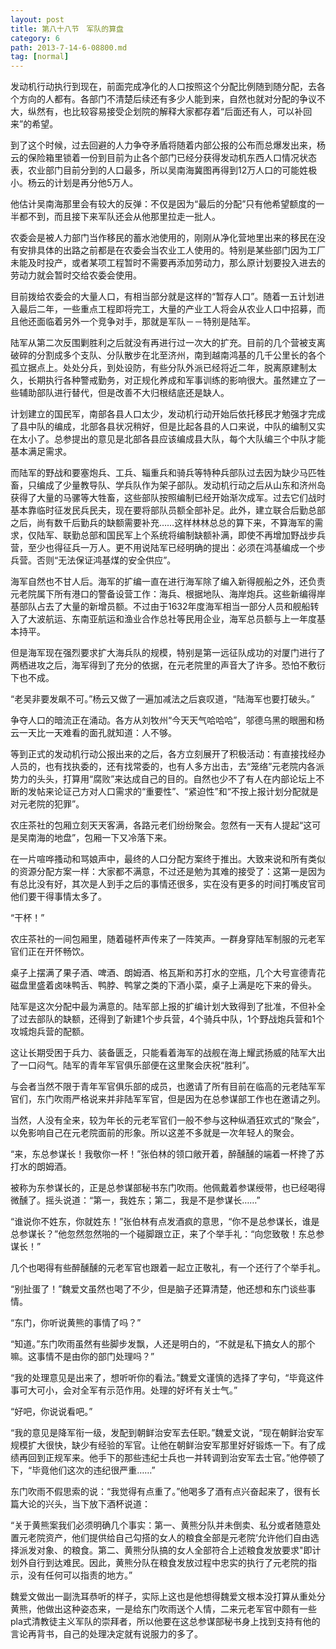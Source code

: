 ```yaml
---
layout: post
title: 第八十八节　军队的算盘
category: 6
path: 2013-7-14-6-08800.md
tag: [normal]
---
```


发动机行动执行到现在，前面完成净化的人口按照这个分配比例随到随分配，去各个方向的人都有。各部门不清楚后续还有多少人能到来，自然也就对分配的争议不大，纵然有，也比较容易接受企划院的解释大家都存着“后面还有人，可以补回来”的希望。

到了这个时候，过去回避的人力争夺矛盾将随着内部公报的公布而总爆发出来，杨云的保险箱里锁着一份到目前为止各个部门已经分获得发动机东西人口情况状态表，农业部门目前分到的人口最多，所以吴南海冀图再得到12万人口的可能姓极小。杨云的计划是再分他5万人。

他估计吴南海那里会有较大的反弹：不仅是因为“最后的分配”只有他希望额度的一半都不到，而且接下来军队还会从他那里拉走一批人。

农委会是被人力部门当作移民的蓄水池使用的，刚刚从净化营地里出来的移民在没有安排具体的出路之前都是在农委会当农业工人使用的。特别是某些部门因为工厂未能及时投产，或者某项工程暂时不需要再添加劳动力，那么原计划要投入进去的劳动力就会暂时交给农委会使用。

目前拨给农委会的大量人口，有相当部分就是这样的“暂存人口”。随着一五计划进入最后二年，一些重点工程即将完工，大量的产业工人将会从农业人口中招募，而且他还面临着另外一个竞争对手，那就是军队－－特别是陆军。

陆军从第二次反围剿胜利之后就没有再进行过一次大的扩充。目前的几个营被支离破碎的分割成多个支队、分队散步在北至济州，南到越南鸿基的几千公里长的各个孤立据点上。处处分兵，到处设防，有些分队外派已经将近二年，脱离原建制太久，长期执行各种警戒勤务，对正规化养成和军事训练的影响很大。虽然建立了一些辅助部队进行替代，但是改善不大归根结底还是缺人。

计划建立的国民军，南部各县人口太少，发动机行动开始后依托移民才勉强才完成了县中队的编成，北部各县状况稍好，但是比起各县的人口来说，中队的编制又实在太小了。总参提出的意见是北部各县应该编成县大队，每个大队编三个中队才能基本满足需求。

而陆军的野战和要塞炮兵、工兵、辎重兵和骑兵等特种兵部队过去因为缺少马匹牲畜，只编成了少量教导队、学兵队作为架子部队。发动机行动之后从山东和济州岛获得了大量的马骡等大牲畜，这些部队按照编制已经开始渐次成军。过去它们战时基本靠临时征发民兵民夫，现在要将部队员额全部补足。此外，建立联合后勤总部之后，尚有数千后勤兵的缺额需要补充……这样林林总总的算下来，不算海军的需求，仅陆军、联勤总部和国民军上个系统将编制缺额补满，即使不再增加野战步兵营，至少也得征兵一万人。更不用说陆军已经明确的提出：必须在鸿基编成一个步兵营。否则“无法保证鸿基煤的安全供应”。

海军自然也不甘人后。海军的扩编一直在进行海军除了编入新得舰船之外，还负责元老院属下所有港口的警备设营工作：海兵、根据地队、海岸炮兵。这些新编得岸基部队占去了大量的新增员额。不过由于1632年度海军相当一部分人员和舰船转入了大波航运、东南亚航运和渔业合作总社等民用企业，海军总员额与上一年度基本持平。

但是海军现在强烈要求扩大海兵队的规模，特别是第一远征队成功的对厦门进行了两栖进攻之后，海军得到了充分的依据，在元老院里的声音大了许多。恐怕不敷衍下也不成。

“老吴非要发飙不可。”杨云又做了一遍加减法之后哀叹道，“陆海军也要打破头。”

争夺人口的暗流正在涌动。各方从刘牧州“今天天气哈哈哈”，邬德乌黑的眼圈和杨云一天比一天难看的面孔就知道：人不够。

等到正式的发动机行动公报出来的之后，各方立刻展开了积极活动：有直接找经办人员的，也有找执委的，还有找常委的，也有人多方出击，去“笼络”元老院内各派势力的头头，打算用“腐败”来达成自己的目的。自然也少不了有人在内部论坛上不断的发帖来论证己方对人口需求的“重要性”、“紧迫性”和“不按上报计划分配就是对元老院的犯罪”。

农庄茶社的包厢立刻天天客满，各路元老们纷纷聚会。忽然有一天有人提起“这可是吴南海的地盘”，包厢一下又冷落下来。

在一片喧哗搔动和骂娘声中，最终的人口分配方案终于推出。大致来说和所有类似的资源分配方案一样：大家都不满意，不过还是勉为其难的接受了：这第一是因为有总比没有好，其次是人到手之后的事情还很多，实在没有更多的时间打嘴皮官司他们要干得事情太多了。

“干杯！”

农庄茶社的一间包厢里，随着碰杯声传来了一阵笑声。一群身穿陆军制服的元老军官们正在开怀畅饮。

桌子上摆满了果子酒、啤酒、朗姆酒、格瓦斯和苏打水的空瓶，几个大号宣德青花磁盘里盛着卤味鸭舌、鸭脖、鸭掌之类的下酒小菜，桌子上满是吃下来的骨头。

陆军是这次分配中最为满意的。陆军部上报的扩编计划大致得到了批准，不但补全了过去部队的缺额，还得到了新建1个步兵营，4个骑兵中队，1个野战炮兵营和1个攻城炮兵营的配额。

这让长期受困于兵力、装备匮乏，只能看着海军的战舰在海上耀武扬威的陆军大出了一口闷气。陆军的青年军官俱乐部便在这里聚会庆祝“胜利”。

与会者当然不限于青年军官俱乐部的成员，也邀请了所有目前在临高的元老陆军军官们，东门吹雨严格说来并非陆军军官，但是因为在总参谋部工作也在邀请之列。

当然，人没有全来，较为年长的元老军官们一般不参与这种纵酒狂欢式的“聚会”，以免影响自己在元老院面前的形象。所以这差不多就是一次年轻人的聚会。

“来，东总参谋长！我敬你一杯！”张伯林的领口敞开着，醉醺醺的端着一杯搀了苏打水的朗姆酒。

被称为东参谋长的，正是总参谋部秘书东门吹雨。他佩戴着参谋绶带，也已经喝得微醺了。摇头说道：“第一，我姓东；第二，我是不是参谋长……”

“谁说你不姓东，你就姓东！”张伯林有点发酒疯的意思，“你不是总参谋长，谁是总参谋长？”他忽然忽然啪的一个碰脚跟立正，来了个举手礼：“向您致敬！东总参谋长！”

几个也喝得有些醉醺醺的元老军官也跟着一起立正敬礼，有一个还行了个举手礼。

“别扯蛋了！”魏爱文虽然也喝了不少，但是脑子还算清楚，他还想和东门谈些事情。

“东门，你听说黄熊的事情了吗？”

“知道。”东门吹雨虽然有些脚步发飘，人还是明白的，“不就是私下搞女人的那个嘛。这事情不是由你的部门处理吗？”

“我的处理意见是出来了，想听听你的看法。”魏爱文谨慎的选择了字句，“毕竟这件事可大可小，会对全军有示范作用。处理的好坏有关士气。”

“好吧，你说说看吧。”

“我的意见是降军衔一级，发配到朝鲜治安军去任职。”魏爱文说，“现在朝鲜治安军规模扩大很快，缺少有经验的军官。让他在朝鲜治安军那里好好锻炼一下。有了成绩再回到正规军来。他手下的那些违纪士兵也一并转调到治安军去士官。”他停顿了下，“毕竟他们这次的违纪很严重……”

东门吹雨不假思索的说：“我觉得有点重了。”他喝多了酒有点兴奋起来了，很有长篇大论的兴头，当下放下酒杯说道：

“关于黄熊案我们必须明确几个事实：第一、黄熊分队并未倒卖、私分或者随意处置元老院资产，他们提供给自己勾搭的女人的粮食全部是元老院‘允许他们自由选择派发对象、的粮食。第二、黄熊分队搞的女人全部符合上述粮食发放要求"即计划外自行到达难民。因此，黄熊分队在粮食发放过程中忠实的执行了元老院的指示，没有任何可以指责的地方。”

魏爱文做出一副洗耳恭听的样子，实际上这也是他想得魏爱文根本没打算从重处分黄熊，他做出这种姿态来，一是给东门吹雨送个人情，二来元老军官中颇有一些pla式清教徒主义军队的崇拜者，所以他要在这总参谋部秘书身上找到支持有他的言论再背书，自己的处理决定就有说服力的多了。
